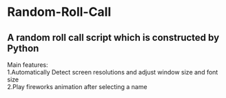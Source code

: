 # Random-Roll-Call
A random roll call script which is constructed by Python
--------
Main features:<br> 
1.Automatically Detect screen resolutions and adjust window size and font size<br> 
2.Play fireworks animation after selecting a name<br> 
